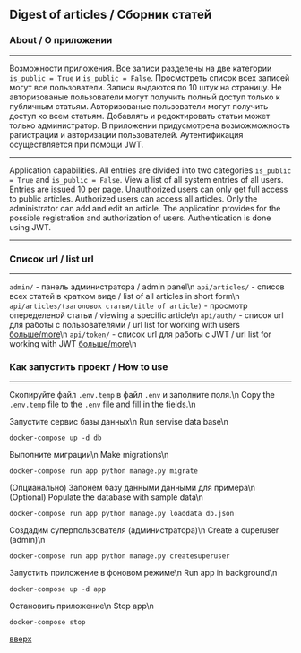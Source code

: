 <a id='top'></a>
## Digest of articles / Сборник статей
### About / О приложении

---
Возможности приложения. Все записи разделены на две категории `is_public = True` и `is_public = False`. Просмотрeть список всех записей могут все пользователи. Записи выдаются по 10 штук на страницу. Не авторизованые пользователи могут получить полный доступ только к публичным статьям. Авторизованые пользователи могут получить доступ ко всем статьям. Добавлять и редоктировать статьи может только администратор. В приложении придусмотрена возможможность рагистрации и авторизации пользователей. Аутентификация осуществляется при помощи JWT.

---
Application capabilities. All entries are divided into two categories `is_public = True` and `is_public = False`. View a list of all system entries of all users. Entries are issued 10 per page. Unauthorized users can only get full access to public articles. Authorized users can access all articles. Only the administrator can add and edit an article. The application provides for the possible registration and authorization of users. Authentication is done using JWT.

---

### Список url / list url

---
`admin/` - панель администратора / admin panel\n
`api/articles/` - списов всех статей в кратком виде / list of all articles in short form\n
`api/articles/(заголовок статьи/title of article)` - просмотр опеределеной статьи / viewing a specific article\n
`api/auth/` - список url для работы с пользователями / url list for working with users [больше/more](https://djoser.readthedocs.io/en/latest/base_endpoints.html)\n
`api/token/` - список url для работы с JWT / url list for working with JWT [больше/more](https://djoser.readthedocs.io/en/latest/jwt_endpoints.html)\n

### Как запустить проект / How to use

---
Скопируйте файл `.env.temp` в файл `.env` и заполните поля.\n
Copy the `.env.temp` file to the `.env` file and fill in the fields.\n

Запустите сервис базы данных\n
Run servise data base\n
```
docker-compose up -d db
```

Выполните миграции\n
Make migrations\n
```
docker-compose run app python manage.py migrate
```

(Опцианально) Запонем базу данными данными для примера\n
(Optional) Populate the database with sample data\n
```
docker-compose run app python manage.py loaddata db.json
```

Создадим суперпользователя (администратора)\n
Create a cuperuser (admin)\n
```
docker-compose run app python manage.py createsuperuser
```

Запустить приложение в фоновом режиме\n
Run app in background\n
```
docker-compose up -d app
```

Остановить приложение\n
Stop app\n
```
docker-compose stop
```

[вверх](#top)

